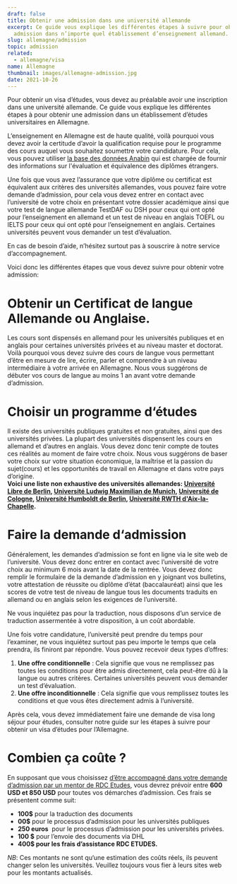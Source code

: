 ```yaml
---
draft: false
title: Obtenir une admission dans une université allemande
excerpt: Ce guide vous explique les différentes étapes à suivre pour obtenir une
  admission dans n’importe quel établissement d’enseignement allemand.
slug: allemagne/admission
topic: admission
related:
  - allemagne/visa
name: Allemagne
thumbnail: images/allemagne-admission.jpg
date: 2021-10-26
---
```

Pour obtenir un visa d’études, vous devez au préalable avoir une inscription dans une université allemande. Ce guide vous explique les différentes étapes à pour obtenir une admission dans un établissement d’études universitaires en Allemagne.

L’enseignement en Allemagne est de haute qualité, voilà pourquoi vous devez avoir la certitude d’avoir la qualification requise pour le programme des cours auquel vous souhaitez soumettre votre candidature. Pour cela, vous pouvez utiliser [la base des données Anabin](https://anabin.kmk.org/no_cache/filter/schulabschluesse-mit-hochschulzugang.html#land_gewaehlt) qui est chargée de fournir des informations sur l'évaluation et équivalence des diplômes étrangers.

Une fois que vous avez l’assurance que votre diplôme ou certificat est équivalent aux critères des universités allemandes, vous pouvez faire votre demande d’admission, pour cela vous devez entrer en contact avec l’université de votre choix en présentant votre dossier académique ainsi que votre test de langue allemande TestDAF ou DSH pour ceux qui ont opté pour l’enseignement en allemand et un test de niveau en anglais TOEFL ou IELTS pour ceux qui ont opté pour l’enseignement en anglais. Certaines universités peuvent vous demander un test d’évaluation.

En cas de besoin d’aide, n’hésitez surtout pas à souscrire à notre service d’accompagnement.

Voici donc les différentes étapes que vous devez suivre pour obtenir votre admission: 

# **Obtenir un Certificat de langue Allemande ou Anglaise.**

Les cours sont dispensés en allemand pour les universités publiques et en anglais pour certaines universités privées et au niveau master et doctorat. Voilà pourquoi vous devez suivre des cours de langue vous permettant d’être en mesure de lire, écrire, parler et comprendre à un niveau intermédiaire à votre arrivée en Allemagne. Nous vous suggérons de débuter vos cours de langue au moins 1 an avant votre demande d’admission.

# **Choisir un programme d‘études**

Il existe des universités publiques gratuites et non gratuites, ainsi que des universités privées. La plupart des universités dispensent les cours en allemand et d’autres en anglais. Vous devez donc tenir compte de toutes ces réalités au moment de faire votre choix. Nous vous suggérons de baser votre choix sur votre situation économique, la maîtrise et la passion du sujet(cours) et les opportunités de travail en Allemagne et dans votre pays d’origine.**\
Voici une liste non exhaustive des universités allemandes: [Université Libre de Berlin](https://www.fu-berlin.de/), [Université Ludwig Maximilian de Munich](https://www.lmu.de/de/index.html), [Université de Cologne](https://uni-koeln.de/), [Université Humboldt de Berlin](https://www.hu-berlin.de/de), [Université RWTH d'Aix-la-Chapelle](https://www.rwth-aachen.de/go/id/a/?lidx=1).**

# Faire la demande d‘admission

Généralement, les demandes d’admission se font en ligne via le site web de l’université. Vous devez donc entrer en contact avec l’université de votre choix au minimum 6 mois avant la date de la rentrée. Vous devez donc remplir le formulaire de la demande d’admission en y joignant vos bulletins, votre attestation de réussite ou diplôme d’état (baccalauréat) ainsi que les scores de votre test de niveau de langue tous les documents traduits en allemand ou en anglais selon les exigences de l’université.

Ne vous inquiétez pas pour la traduction, nous disposons d’un service de traduction assermentée à votre disposition, à un coût abordable.

Une fois votre candidature, l’université peut prendre du temps pour l’examiner, ne vous inquiétez surtout pas peu importe le temps que cela prendra, ils finiront par répondre. Vous pouvez recevoir deux types d’offres:

1. **Une offre conditionnelle** : Cela signifie que vous ne remplissez pas toutes les conditions pour être admis directement, cela peut-être dû à la langue ou autres critères. Certaines universités peuvent vous demander un test d’évaluation.
2. **Une offre inconditionnelle** : Cela signifie que vous remplissez toutes les conditions et que vous êtes directement admis à l’université.

Après cela, vous devez immédiatement faire une demande de visa long séjour pour études, consulter notre guide sur les étapes à suivre pour obtenir un visa d’études pour l’Allemagne.

# Combien ça coûte ?

En supposant que vous choisissez [d’être accompagné dans votre demande d’admission par un mentor de RDC Etudes](/accompagnement), vous devrez prévoir entre **600 USD et 850 USD** pour toutes vos démarches d’admission.
Ces frais se présentent comme suit:

* **100$** pour la traduction des documents
* **00$** pour le processus d’admission pour les universités publiques 
* **250 euros**  pour le processus d’admission pour les universités privées.
* **100 $** pour l’envoie des documents via DHL
* **400$ pour les frais d’assistance RDC ETUDES.**

*NB*: Ces montants ne sont qu‘une estimation des coûts réels, ils peuvent changer selon les universités. Veuillez toujours vous fier à leurs sites web pour les montants actualisés.
